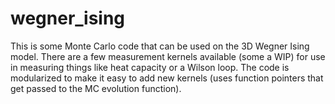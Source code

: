 # wegner_ising

This is some Monte Carlo code that can be used on the 3D Wegner Ising model. There are a few measurement kernels available (some a WIP) for use in measuring things like heat capacity or a Wilson loop. The code is modularized to make it easy to add new kernels (uses function pointers that get passed to the MC evolution function).
